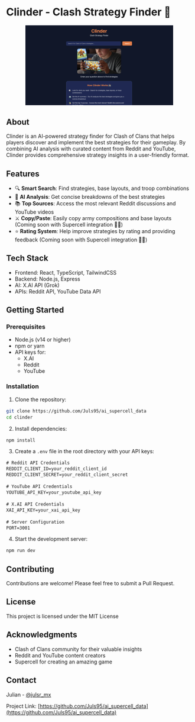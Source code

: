 # Clinder - Clash Strategy Finder 🏰

<div align="center">
  <img src="src/assets/images/clinder_image.png" alt="Clinder Logo" width="400"/>
</div>

## About

Clinder is an AI-powered strategy finder for Clash of Clans that helps players discover and implement the best strategies for their gameplay. By combining AI analysis with curated content from Reddit and YouTube, Clinder provides comprehensive strategy insights in a user-friendly format.

## Features

- 🔍 **Smart Search**: Find strategies, base layouts, and troop combinations
- 🤖 **AI Analysis**: Get concise breakdowns of the best strategies
- 📚 **Top Sources**: Access the most relevant Reddit discussions and YouTube videos
- ⚔️ **Copy/Paste**: Easily copy army compositions and base layouts (Coming soon with Supercell integration 🤞🏻)
- ⭐ **Rating System**: Help improve strategies by rating and providing feedback (Coming soon with Supercell integration 🤞🏻)

## Tech Stack

- Frontend: React, TypeScript, TailwindCSS
- Backend: Node.js, Express
- AI: X.AI API (Grok)
- APIs: Reddit API, YouTube Data API

## Getting Started

### Prerequisites

- Node.js (v14 or higher)
- npm or yarn
- API keys for:
  - X.AI
  - Reddit
  - YouTube

### Installation

1. Clone the repository:
```bash
git clone https://github.com/Juls95/ai_supercell_data
cd clinder
```

2. Install dependencies:
```bash
npm install
```

3. Create a `.env` file in the root directory with your API keys:
```env
# Reddit API Credentials
REDDIT_CLIENT_ID=your_reddit_client_id
REDDIT_CLIENT_SECRET=your_reddit_client_secret

# YouTube API Credentials
YOUTUBE_API_KEY=your_youtube_api_key

# X.AI API Credentials
XAI_API_KEY=your_xai_api_key

# Server Configuration
PORT=3001
```

4. Start the development server:
```bash
npm run dev
```

## Contributing

Contributions are welcome! Please feel free to submit a Pull Request.

## License

This project is licensed under the MIT License  

## Acknowledgments

- Clash of Clans community for their valuable insights
- Reddit and YouTube content creators
- Supercell for creating an amazing game

## Contact

Julian - [@julsr_mx](https://twitter.com/julsr_mx)

Project Link: [https://github.com/Juls95/ai_supercell_data](https://github.com/Juls95/ai_supercell_data) 